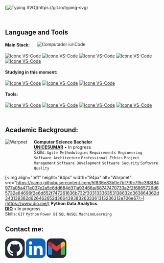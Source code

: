 [![Typing SVG](https://readme-typing-svg.herokuapp.com?font=Fira+Code&pause=1000&color=8E00CE&random=false&width=435&lines=%F0%9F%94%8D+Hello+Word%2C+eu+sou+o+Jo%C3%A3o.)](https://git.io/typing-svg)

<br>

## Language and Tools

<img src="https://raw.githubusercontent.com/MicaelliMedeiros/micaellimedeiros/master/image/computer-illustration.png" min-width="400px" max-width="400px" width="400px" align="right" alt="Computador iuriCode">

#### Main Stack:
  [<img height="48px" width="48px" alt="Icone VS-Code" src="https://skillicons.dev/icons?i=html"/>](https://developer.mozilla.org/en-US/docs/Web/HTML)
  [<img height="48px" width="48px" alt="Icone VS-Code" src="https://skillicons.dev/icons?i=css"/>](https://developer.mozilla.org/en-US/docs/Web/CSS)
  [<img height="48px" width="48px" alt="Icone VS-Code" src="https://skillicons.dev/icons?i=js"/>](https://developer.mozilla.org/en-US/docs/Web/JavaScript)
  [<img height="48px" width="48px" alt="Icone VS-Code" src="https://skillicons.dev/icons?i=nodejs"/>](https://nodejs.org/en)
  [<img height="48px" width="48px" alt="Icone VS-Code" src="https://skillicons.dev/icons?i=react"/>](https://react.dev/)


#### Studying in this moment:
  [<img height="48px" width="48px" alt="Icone VS-Code" src="https://skillicons.dev/icons?i=sass"/>](https://sass-lang.com/)
  [<img height="48px" width="48px" alt="Icone VS-Code" src="https://skillicons.dev/icons?i=ts"/>](https://www.typescriptlang.org/)
  [<img height="48px" width="48px" alt="Icone VS-Code" src="https://skillicons.dev/icons?i=mysql"/>](https://www.mysql.com/)

#### Tools:

  [<img height="48px" width="48px" alt="Icone VS-Code" src="https://skillicons.dev/icons?i=figma"/>](https://www.figma.com/)
  [<img height="48px" width="48px" alt="Icone VS-Code" src="https://skillicons.dev/icons?i=vscode"/>](https://code.visualstudio.com/)
  [<img height="48px" width="48px" alt="Icone VS-Code" src="https://skillicons.dev/icons?i=github"/>](https://github.com/)
  [<img height="48px" width="48px" alt="Icone VS-Code" src="https://skillicons.dev/icons?i=git"/>](https://git-scm.com/)

<br>

## Academic Background:

[<img align="left" height="94px" width="94px" alt="Warpnet" src="https://encrypted-tbn0.gstatic.com/images?q=tbn:ANd9GcSKgre8pF_nHkgpXkVtLA_GilsLiSwh53jGt8qC7P9bgg&s"/>](https://www.estacio.br/)
**Computer Science Bachelor** \
[**UNICESUMAR**](https://estacio.br/)  • In progress\
Skills: `Agile Methodologies` `Requirements Engineering` `Software Architecture` `Professional Ethics`
`Project Management` `Software Development` `Software Security` `Software Quality`

[<img align="left" height="94px" width="94px" alt="Warpnet" src="https://camo.githubusercontent.com/5f836e83b0e7bf79fc7f5c368f84977a05a471e037e2a5c6dd684d311a93466a/68747470733a2f2f6865726d65732e64696f2e6d652f747261636b732f30313336353138632d363864362d343139382d626462652d3664393832633361313236312e706e67/>](https://www.dio.me/)
**Python Data Analytics** \
[**DIO**](https://www.dio.me/) • In progress \
Skills: `GIT` `Python` `Power BI` `SQL` `NoSQL` `MachineLearning` 
<br>

## Contact me:
<div>
<a href="https://www.github.com/JGOLIANI/" target="_blank"><img height="64px" width="64px" loading="lazy" src="https://raw.githubusercontent.com/tandpfun/skill-icons/65dea6c4eaca7da319e552c09f4cf5a9a8dab2c8/icons/Github-Dark.svg" target="_blank"></a>
<a href="https://www.linkedin.com/in/jgoliani/" target="_blank"><img height="64px" width="64px" loading="lazy" src="https://raw.githubusercontent.com/tandpfun/skill-icons/65dea6c4eaca7da319e552c09f4cf5a9a8dab2c8/icons/LinkedIn.svg" target="_blank"></a>
<a href = "mailto: jguilherme.oliani"><img height="64px" width="64px" loading="lazy" src="https://raw.githubusercontent.com/tandpfun/skill-icons/65dea6c4eaca7da319e552c09f4cf5a9a8dab2c8/icons/Gmail-Dark.svg"></a>   
</div>
